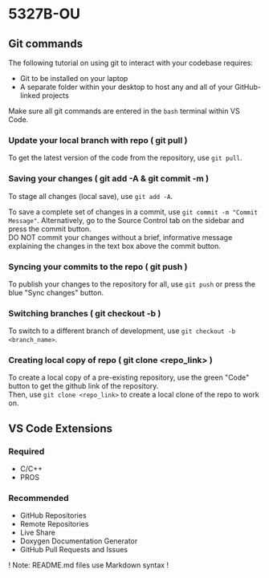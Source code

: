 # 5327B-OU  

## Git commands
The following tutorial on using git to interact with your codebase requires:  
- Git to be installed on your laptop  
- A separate folder within your desktop to host any and all of your GitHub-linked projects  

Make sure all git commands are entered in the `bash` terminal within VS Code.  

### Update your local branch with repo ( git pull )  
To get the latest version of the code from the repository, use `git pull`.  

### Saving your changes ( git add -A  &  git commit -m )  
To stage all changes (local save), use `git add -A`.  
  
To save a complete set of changes in a commit, use `git commit -m "Commit Message"`. Alternatively, go to the Source Control tab on the sidebar and press the commit button.  
DO NOT commit your changes without a brief, informative message explaining the changes in the text box above the commit button.  

### Syncing your commits to the repo ( git push )  
To publish your changes to the repository for all, use `git push` or press the blue "Sync changes" button.  

### Switching branches ( git checkout -b )  
To switch to a different branch of development, use `git checkout -b <branch_name>`.  

### Creating local copy of repo ( git clone <repo_link> )  
To create a local copy of a pre-existing repository, use the green "Code" button to get the github link of the repository.  
Then, use `git clone <repo_link>` to create a local clone of the repo to work on.

## VS Code Extensions  
### Required  
- C/C++  
- PROS  
### Recommended  
- GitHub Repositories  
- Remote Repositories  
- Live Share  
- Doxygen Documentation Generator  
- GitHub Pull Requests and Issues  

  
! Note: README.md files use Markdown syntax !  

